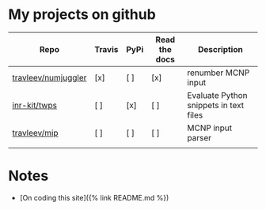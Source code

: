 ---
---

# My projects on github

| Repo                                                          | Travis  | PyPi   | Read the docs   | Description                            |
| -----                                                         | ------- | ------ | --------------- | -------------                          |
| [travleev/numjuggler](https://github.com/travleev/numjuggler) | [x]     | [ ]    | [x]             | renumber MCNP input                    |
| [inr-kit/twps](https://github.com/inr-kit/twps)               | [ ]     | [x]    | [ ]             | Evaluate Python snippets in text files |
| [travleev/mip](https://github.com/travleev/mip)               | [ ]     | [ ]    | [ ]             | MCNP input parser                      |
|                                                               |         |        |                 |                                        |


# Notes

* [On coding this site]({% link README.md %})
